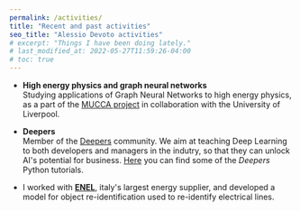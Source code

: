 ```yaml
---
permalink: /activities/
title: "Recent and past activities"
seo_title: "Alessio Devoto activities"
# excerpt: "Things I have been doing lately."
# last_modified_at: 2022-05-27T11:59:26-04:00
# toc: true
---
```


- **High energy physics and graph neural networks** <br> Studying applications of Graph Neural Networks to high energy physics, as a part of the [MUCCA project](https://mucca-project.github.io/) in collaboration with the University of Liverpool.


- **Deepers** <br> Member of the [Deepers](https://www.deepers.ai/) community. We aim at teaching Deep Learning to both developers and managers in the indutry, so that they can unlock AI's potential for business. [Here](https://github.com/alessiodevoto/deepers) you can find some of the *Deepers* Python tutorials.


- I worked with [**ENEL**](https://www.enel.it), italy's largest energy supplier, and developed a model for object re-identification used to re-identify electrical lines. 


